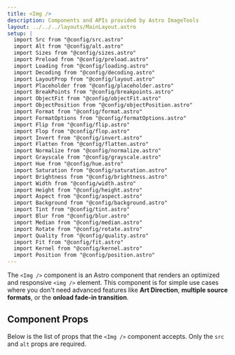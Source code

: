 ```yaml
---
title: <Img />
description: Components and APIs provided by Astro ImageTools
layout: ../../../layouts/MainLayout.astro
setup: |
  import Src from "@config/src.astro"
  import Alt from "@config/alt.astro"
  import Sizes from "@config/sizes.astro"
  import Preload from "@config/preload.astro"
  import Loading from "@config/loading.astro"
  import Decoding from "@config/decoding.astro"
  import LayoutProp from "@config/layout.astro"
  import Placeholder from "@config/placeholder.astro"
  import BreakPoints from "@config/breakpoints.astro"
  import ObjectFit from "@config/objectFit.astro"
  import ObjectPosition from "@config/objectPosition.astro"
  import Format from "@config/format.astro"
  import FormatOptions from "@config/formatOptions.astro"
  import Flip from "@config/flip.astro"
  import Flop from "@config/flop.astro"
  import Invert from "@config/invert.astro"
  import Flatten from "@config/flatten.astro"
  import Normalize from "@config/normalize.astro"
  import Grayscale from "@config/grayscale.astro"
  import Hue from "@config/hue.astro"
  import Saturation from "@config/saturation.astro"
  import Brightness from "@config/brightness.astro"
  import Width from "@config/width.astro"
  import Height from "@config/height.astro"
  import Aspect from "@config/aspect.astro"
  import Background from "@config/background.astro"
  import Tint from "@config/tint.astro"
  import Blur from "@config/blur.astro"
  import Median from "@config/median.astro"
  import Rotate from "@config/rotate.astro"
  import Quality from "@config/quality.astro"
  import Fit from "@config/fit.astro"
  import Kernel from "@config/kernel.astro"
  import Position from "@config/position.astro"
---
```


The `<Img />` component is an Astro component that renders an optimized and responsive `<img />` element. This component is for simple use cases where you don't need advanced features like **Art Direction**, **multiple source formats**, or the **onload fade-in transition**.

## Component Props

Below is the list of props that the `<Img />` component accepts. Only the `src` and `alt` props are required.

<Src component="Img" />
<Alt component="Img" />
<Sizes component="Img" />
<Preload component="Img" />
<Loading component="Img" />
<Decoding component="Img" />
<LayoutProp component="Img" />
<Placeholder component="Img" />
<BreakPoints component="Img" />
<ObjectFit component="Img" />
<ObjectPosition component="Img" />
<Format component="Img" />
<FormatOptions component="Img" />
<Flip component="Img" />
<Flop component="Img" />
<Invert component="Img" />
<Flatten component="Img" />
<Normalize component="Img" />
<Grayscale component="Img" />
<Hue component="Img" />
<Saturation component="Img" />
<Brightness component="Img" />
<Width component="Img" />
<Height component="Img" />
<Aspect component="Img" />
<Background component="Img" />
<Tint component="Img" />
<Blur component="Img" />
<Median component="Img" />
<Rotate component="Img" />
<Quality component="Img" />
<Fit component="Img" />
<Kernel component="Img" />
<Position component="Img" />

